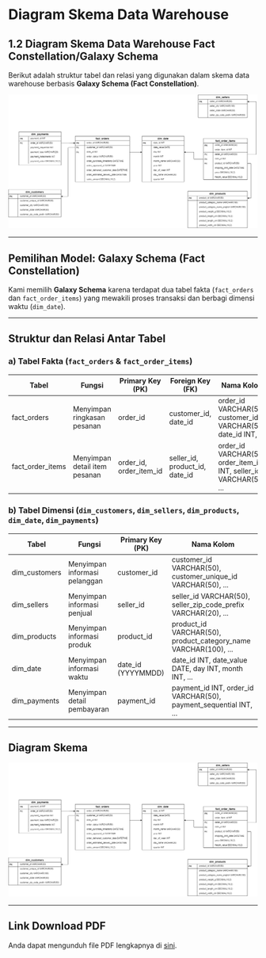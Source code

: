 # Diagram Skema Data Warehouse

## 1.2 Diagram Skema Data Warehouse Fact Constellation/Galaxy Schema

Berikut adalah struktur tabel dan relasi yang digunakan dalam skema data warehouse berbasis **Galaxy Schema (Fact Constellation)**.

<img src="asset/format diagram.png" alt="Skema diagram" width="auto"/>

---

## Pemilihan Model: Galaxy Schema (Fact Constellation)

Kami memilih **Galaxy Schema** karena terdapat dua tabel fakta (`fact_orders` dan `fact_order_items`) yang mewakili proses transaksi dan berbagi dimensi waktu (`dim_date`).

---

## Struktur dan Relasi Antar Tabel

### a) Tabel Fakta (`fact_orders` & `fact_order_items`)

| Tabel            | Fungsi                        | Primary Key (PK)        | Foreign Key (FK)               | Nama Kolom                                                          |
| ---------------- | ----------------------------- | ----------------------- | ------------------------------ | ------------------------------------------------------------------- |
| fact_orders      | Menyimpan ringkasan pesanan   | order_id                | customer_id, date_id           | order_id VARCHAR(50), customer_id VARCHAR(50), date_id INT, ...     |
| fact_order_items | Menyimpan detail item pesanan | order_id, order_item_id | seller_id, product_id, date_id | order_id VARCHAR(50), order_item_id INT, seller_id VARCHAR(50), ... |

### b) Tabel Dimensi (`dim_customers`, `dim_sellers`, `dim_products`, `dim_date`, `dim_payments`)

| Tabel         | Fungsi                        | Primary Key (PK)   | Nama Kolom                                                        |
| ------------- | ----------------------------- | ------------------ | ----------------------------------------------------------------- |
| dim_customers | Menyimpan informasi pelanggan | customer_id        | customer_id VARCHAR(50), customer_unique_id VARCHAR(50), ...      |
| dim_sellers   | Menyimpan informasi penjual   | seller_id          | seller_id VARCHAR(50), seller_zip_code_prefix VARCHAR(20), ...    |
| dim_products  | Menyimpan informasi produk    | product_id         | product_id VARCHAR(50), product_category_name VARCHAR(100), ...   |
| dim_date      | Menyimpan informasi waktu     | date_id (YYYYMMDD) | date_id INT, date_value DATE, day INT, month INT, ...             |
| dim_payments  | Menyimpan detail pembayaran   | payment_id         | payment_id INT, order_id VARCHAR(50), payment_sequential INT, ... |

---

## Diagram Skema

![Diagram Skema Data Warehouse](assets/format_diagram.png)

---

## Link Download PDF

Anda dapat mengunduh file PDF lengkapnya di [sini](https://diska.ugm.ac.id/s/7Rpxb4ZWzzFEQ54).
